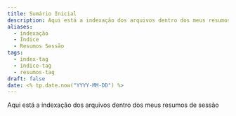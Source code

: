 ```yaml
---
title: Sumário Inicial
description: Aqui está a indexação dos arquivos dentro dos meus resumos de sessão.
aliases:
  - indexação
  - Índice
  - Resumos Sessão
tags:
  - index-tag
  - indice-tag
  - resumos-tag
draft: false
date: <% tp.date.now("YYYY-MM-DD") %>
---
```


Aqui está a indexação dos arquivos dentro dos meus resumos de sessão